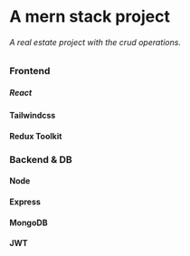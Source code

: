 # A mern stack project
###### A real estate project with the crud operations.

### Frontend

##### React

#### Tailwindcss

#### Redux Toolkit

### Backend & DB

#### Node

#### Express

#### MongoDB

#### JWT
